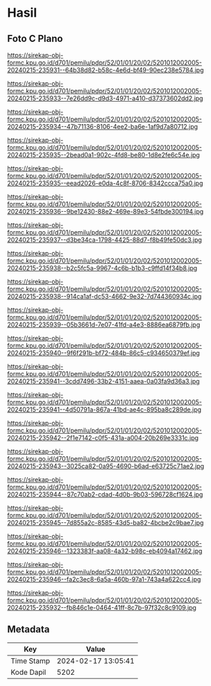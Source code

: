 # Hasil

## Foto C Plano

https://sirekap-obj-formc.kpu.go.id/d701/pemilu/pdpr/52/01/01/20/02/5201012002005-20240215-235931--64b38d82-b58c-4e6d-bf49-90ec238e5784.jpg

https://sirekap-obj-formc.kpu.go.id/d701/pemilu/pdpr/52/01/01/20/02/5201012002005-20240215-235933--7e26dd9c-d9d3-4971-a410-d37373602dd2.jpg

https://sirekap-obj-formc.kpu.go.id/d701/pemilu/pdpr/52/01/01/20/02/5201012002005-20240215-235934--47b71136-8106-4ee2-ba6e-1af9d7a80712.jpg

https://sirekap-obj-formc.kpu.go.id/d701/pemilu/pdpr/52/01/01/20/02/5201012002005-20240215-235935--2bead0a1-902c-4fd8-be80-1d8e2fe6c54e.jpg

https://sirekap-obj-formc.kpu.go.id/d701/pemilu/pdpr/52/01/01/20/02/5201012002005-20240215-235935--eead2026-e0da-4c8f-8706-8342ccca75a0.jpg

https://sirekap-obj-formc.kpu.go.id/d701/pemilu/pdpr/52/01/01/20/02/5201012002005-20240215-235936--9be12430-88e2-469e-89e3-54fbde300194.jpg

https://sirekap-obj-formc.kpu.go.id/d701/pemilu/pdpr/52/01/01/20/02/5201012002005-20240215-235937--d3be34ca-1798-4425-88d7-f8b49fe50dc3.jpg

https://sirekap-obj-formc.kpu.go.id/d701/pemilu/pdpr/52/01/01/20/02/5201012002005-20240215-235938--b2c5fc5a-9967-4c6b-b1b3-c9ffd14f34b8.jpg

https://sirekap-obj-formc.kpu.go.id/d701/pemilu/pdpr/52/01/01/20/02/5201012002005-20240215-235938--914ca1af-dc53-4662-9e32-7d744360934c.jpg

https://sirekap-obj-formc.kpu.go.id/d701/pemilu/pdpr/52/01/01/20/02/5201012002005-20240215-235939--05b3661d-7e07-41fd-a4e3-8886ea6879fb.jpg

https://sirekap-obj-formc.kpu.go.id/d701/pemilu/pdpr/52/01/01/20/02/5201012002005-20240215-235940--9f6f291b-bf72-484b-86c5-c934650379ef.jpg

https://sirekap-obj-formc.kpu.go.id/d701/pemilu/pdpr/52/01/01/20/02/5201012002005-20240215-235941--3cdd7496-33b2-4151-aaea-0a03fa9d36a3.jpg

https://sirekap-obj-formc.kpu.go.id/d701/pemilu/pdpr/52/01/01/20/02/5201012002005-20240215-235941--4d50791a-867a-41bd-ae4c-895ba8c289de.jpg

https://sirekap-obj-formc.kpu.go.id/d701/pemilu/pdpr/52/01/01/20/02/5201012002005-20240215-235942--2f1e7142-c0f5-431a-a004-20b269e3331c.jpg

https://sirekap-obj-formc.kpu.go.id/d701/pemilu/pdpr/52/01/01/20/02/5201012002005-20240215-235943--3025ca82-0a95-4690-b6ad-e63725c71ae2.jpg

https://sirekap-obj-formc.kpu.go.id/d701/pemilu/pdpr/52/01/01/20/02/5201012002005-20240215-235944--87c70ab2-cdad-4d0b-9b03-596728cf1624.jpg

https://sirekap-obj-formc.kpu.go.id/d701/pemilu/pdpr/52/01/01/20/02/5201012002005-20240215-235945--7d855a2c-8585-43d5-ba82-4bcbe2c9bae7.jpg

https://sirekap-obj-formc.kpu.go.id/d701/pemilu/pdpr/52/01/01/20/02/5201012002005-20240215-235946--1323383f-aa08-4a32-b98c-eb4094a17462.jpg

https://sirekap-obj-formc.kpu.go.id/d701/pemilu/pdpr/52/01/01/20/02/5201012002005-20240215-235946--fa2c3ec8-6a5a-460b-97a1-743a4a622cc4.jpg

https://sirekap-obj-formc.kpu.go.id/d701/pemilu/pdpr/52/01/01/20/02/5201012002005-20240215-235932--fb846c1e-0464-41ff-8c7b-97f32c8c9109.jpg


## Metadata

| Key        | Value               |
| ---------- | ------------------- |
| Time Stamp | 2024-02-17 13:05:41 |
| Kode Dapil | 5202                |



